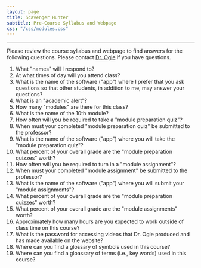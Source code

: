 ```yaml
---
layout: page
title: Scavenger Hunter
subtitle: Pre-Course Syllabus and Webpage
css: "/css/modules.css"
---
```


----

<div class="alert alert-warning">
Please review the course syllabus and webpage to find answers for the following questions. Please contact <a href="mailto:dogle@northland.edu">Dr. Ogle</a> if you have questions.
</div>

1. What "names" will I respond to?
1. At what times of day will you attend class?
1. What is the name of the software ("app") where I prefer that you ask questions so that other students, in addition to me, may answer your questions?
1. What is an "academic alert"?
1. How many "modules" are there for this class?
1. What is the name of the 10th module?
1. How often will you be required to take a "module preparation quiz"?
1. When must your completed "module preparation quiz" be submitted to the professor?
1. What is the name of the software ("app") where you will take the "module preparation quiz"?
1. What percent of your overall grade are the "module preparation quizzes" worth?
1. How often will you be required to turn in a "module assignment"?
1. When must your completed "module assignment" be submitted to the professor?
1. What is the name of the software ("app") where you will submit your "module assignments"?
1. What percent of your overall grade are the "module preparation quizzes" worth?
1. What percent of your overall grade are the "module assignments" worth?
1. Approximately how many hours are you expected to work outside of class time on this course?
1. What is the password for accessing videos that Dr. Ogle produced and has made available on the website?
1. Where can you find a glossary of symbols used in this course?
1. Where can you find a gloassary of terms (i.e., key words) used in this course?
